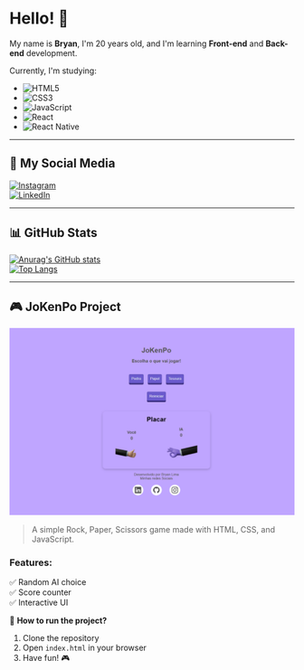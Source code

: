 # Hello! 👋  

My name is **Bryan**, I'm 20 years old, and I'm learning **Front-end** and **Back-end** development.  

Currently, I'm studying:  

- ![HTML5](https://img.shields.io/badge/HTML5-E34F26?style=for-the-badge&logo=html5&logoColor=white)  
- ![CSS3](https://img.shields.io/badge/CSS3-1572B6?style=for-the-badge&logo=css3&logoColor=white)  
- ![JavaScript](https://img.shields.io/badge/JavaScript-323330?style=for-the-badge&logo=javascript&logoColor=F7DF1E)  
- ![React](https://img.shields.io/badge/React-20232A?style=for-the-badge&logo=react&logoColor=61DAFB)  
- ![React Native](https://img.shields.io/badge/React_Native-20232A?style=for-the-badge&logo=react&logoColor=61DAFB)  

---

## 📲 My Social Media  

[![Instagram](https://img.shields.io/badge/Instagram-%23E4405F.svg?style=for-the-badge&logo=Instagram&logoColor=white)](https://www.instagram.com/brya4nn/)  
[![LinkedIn](https://img.shields.io/badge/LinkedIn-%230A66C2.svg?style=for-the-badge&logo=linkedin&logoColor=white)](https://www.linkedin.com/in/bryan-lima-735992250/)  

---

## 📊 GitHub Stats  

[![Anurag's GitHub stats](https://github-readme-stats.vercel.app/api?username=bry7n&show_icons=true&theme=radical)](https://github.com/bry7n/github-readme-stats)  
[![Top Langs](https://github-readme-stats.vercel.app/api/top-langs/?username=bry7n&layout=compact&theme=radical)](https://github.com/bry7n/github-readme-stats)  

---

## 🎮 JoKenPo Project  

![Project Preview](https://raw.githubusercontent.com/bry7n/Project-Jokenpo/main/assets/preview.png)

> A simple Rock, Paper, Scissors game made with HTML, CSS, and JavaScript.  

### Features:  
✅ Random AI choice  
✅ Score counter  
✅ Interactive UI  

🔹 **How to run the project?**  
1. Clone the repository  
2. Open `index.html` in your browser  
3. Have fun! 🎮 
